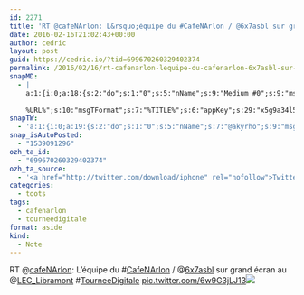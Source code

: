 ```yaml
---
id: 2271
title: 'RT @cafeNArlon: L&rsquo;équipe du #CafeNArlon / @6x7asbl sur grand écran au @LEC_Libramont #TourneeDigitale pic.twitter.com/6w9G3jLJ13'
date: 2016-02-16T21:02:43+00:00
author: cedric
layout: post
guid: https://cedric.io/?tid=699670260329402374
permalink: /2016/02/16/rt-cafenarlon-lequipe-du-cafenarlon-6x7asbl-sur-grand-ecran-au-lec_libramont-tourneedigitale-pic-twitter-com-6w9g3jlj13/
snapMD:
  - |
    a:1:{i:0;a:18:{s:2:"do";s:1:"0";s:5:"nName";s:9:"Medium #0";s:9:"msgFormat";s:19:"%FULLTEXT%
    
    %URL%";s:10:"msgTFormat";s:7:"%TITLE%";s:6:"appKey";s:29:"x5g9a34l5z294i5y2q284e4g54454";s:6:"appSec";s:85:"d3h0a44e4s2b4i5u2r234m5f5b4v2l5q2a444h574347464a454x2w20374447494c484b4w2c464f5u2d4z2";s:8:"inclTags";s:1:"1";s:7:"fltrsOn";i:0;s:5:"fltrs";a:0:{}s:7:"proxyOn";i:0;s:7:"useSURL";i:0;s:1:"v";i:350;s:4:"publ";s:1:"0";s:11:"accessToken";s:65:"2353413aa5437433e5648ccf74a16119308317c52d1a24d8ed99f26add037528a";s:12:"appAppUserID";s:65:"104b21fd8da79171a6e7bf800d03b4b761204f242935e05d2d86850a6b1635f77";s:14:"appAppUserName";s:26:"Cédric Bousmanne (akyrho)";s:13:"appAppUserURL";s:26:"https://medium.com/@akyrho";s:7:"pubList";a:0:{}}}
snapTW:
  - 'a:1:{i:0;a:19:{s:2:"do";s:1:"0";s:5:"nName";s:7:"@akyrho";s:9:"msgFormat";s:26:"%TITLE%. %EXCERPT% - %URL%";s:6:"appKey";s:55:"x5g9a8325v2y475r3c4m48584n53446p423r3r5u3e356j5j3k4r2p3";s:6:"appSec";s:105:"d3h0a94o46415u594v3q5l5n5l4r4x474x4j484o473u4i5w2m4k494z2k344n306n5r3l5v2s554p4n3p3k45495c3z4v4d3m3u5w525";s:7:"fltrsOn";i:0;s:5:"fltrs";a:0:{}s:7:"proxyOn";i:0;s:7:"useSURL";i:0;s:1:"v";i:350;s:5:"twURL";s:25:"http://twitter.com/akyrho";s:11:"accessToken";s:50:"6678782-Eyg60SCeh7762DEIsYtTPD5GVeOuSN8ATMdF2Lpppe";s:14:"accessTokenSec";s:45:"PgGDCbcYLJnR5esZjY9ID72A33mUNCYnQwaQTBsojSJNa";s:5:"tw140";i:0;s:10:"riComments";s:1:"1";s:11:"riCommentsM";s:1:"1";s:12:"riCommentsAA";s:1:"1";s:8:"attchImg";s:1:"1";s:9:"wpImgSize";s:4:"full";}}'
snap_isAutoPosted:
  - "1539091296"
ozh_ta_id:
  - "699670260329402374"
ozh_ta_source:
  - '<a href="http://twitter.com/download/iphone" rel="nofollow">Twitter for iPhone</a>'
categories:
  - toots
tags:
  - cafenarlon
  - tourneedigitale
format: aside
kind:
  - Note
---
```

RT <span class="username username_linked">@<a href="https://twitter.com/cafeNArlon" title="Café Numérique Arlon">cafeNArlon</a></span>: L&rsquo;équipe du <span class="hashtag hashtag_local">#<a href="https://cedric.io/tag/cafenarlon/">CafeNArlon</a> / <span class="username username_linked">@<a href="https://twitter.com/6x7asbl" title="6x7 ASBL">6x7asbl</a></span> sur grand écran au <span class="username username_linked">@<a href="https://twitter.com/LEC_Libramont" title="Libramont Exhibition">LEC_Libramont</a></span> <span class="hashtag hashtag_local">#<a href="https://cedric.io/tag/tourneedigitale/">TourneeDigitale</a> <a href="https://twitter.com/cafeNArlon/status/699669836117491712/photo/1" title="https://twitter.com/cafeNArlon/status/699669836117491712/photo/1" class="link link_untco link_untco_image">pic.twitter.com/6w9G3jLJ13</a><span class="embed_image embed_image_yes"><a href="https://twitter.com/cafeNArlon/status/699669836117491712/photo/1"><img src="https://i1.wp.com/pbs.twimg.com/media/CbW5_qoUEAAy-HG.jpg?w=900&#038;ssl=1" data-recalc-dims="1" /></a></span></p>